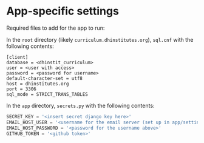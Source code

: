 # App-specific settings

Required files to add for the app to run:

In the `root` directory (likely `curriculum.dhinstitutes.org`), `sql.cnf` with the following contents:

```
[client]
database = <dhinstit_curriculum>
user = <user with access>
password = <password for username>
default-character-set = utf8
host = dhinstitutes.org
port = 3306
sql_mode = STRICT_TRANS_TABLES
```

In the `app` directory, `secrets.py` with the following contents:

```py
SECRET_KEY = '<insert secret django key here>'
EMAIL_HOST_USER = '<username for the email server (set up in app/settings.py)>'
EMAIL_HOST_PASSWORD = '<password for the username above>'
GITHUB_TOKEN = '<github token>'
```
